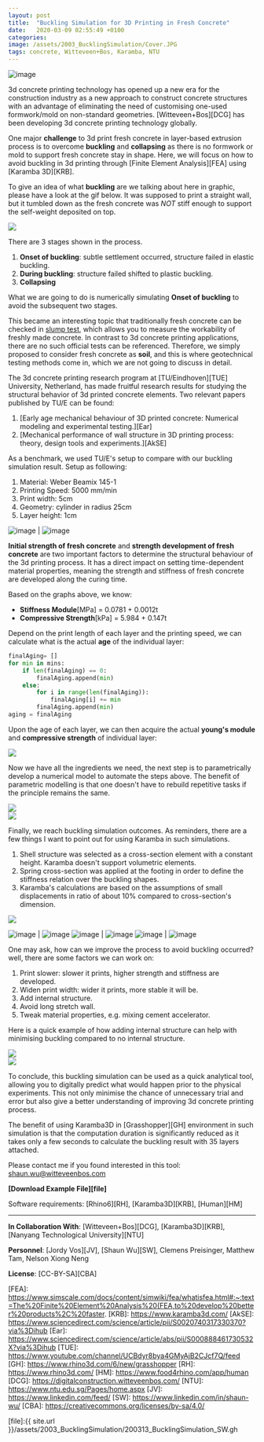 ```yaml
---
layout: post
title:  "Buckling Simulation for 3D Printing in Fresh Concrete"
date:   2020-03-09 02:55:49 +0100
categories: 
image: /assets/2003_BucklingSimulation/Cover.JPG
tags: concrete, Witteveen+Bos, Karamba, NTU
---
```


![image](/assets/2003_BucklingSimulation/200312_width.gif)

3d concrete printing technology has opened up a new era for the construction industry as a new approach to construct concrete structures with an advantage of eliminating the need of customising one-used formwork/mold on non-standard geometries. [Witteveen+Bos][DCG] has been developing 3d concrete printing technology globally.

One major **challenge** to 3d print fresh concrete in layer-based extrusion process is to overcome **buckling** and **collapsing** as there is no formwork or mold to support fresh concrete stay in shape. Here, we will focus on how to avoid buckling in 3d printing through [Finite Element Analysis][FEA] using [Karamba 3D][KRB].

To give an idea of what **buckling** are we talking about here in graphic, please have a look at the gif below. It was supposed to print a straight wall, but it tumbled down as the fresh concrete was _NOT_ stiff enough to support the self-weight deposited on top.

<img src="{{site.url}}/assets/2003_BucklingSimulation/buckling.gif" style="display: block; margin: auto;" />

There are 3 stages shown in the process.
1. **Onset of buckling**: subtle settlement occurred, structure failed in elastic buckling.
2. **During buckling**: structure failed shifted to plastic buckling.
3. **Collapsing**

What we are going to do is numerically simulating **Onset of buckling** to avoid the subsequent two stages.

This became an interesting topic that traditionally fresh concrete can be checked in [slump test][ST], which allows you to measure the workability of freshly made concrete. In contrast to 3d concrete printing applications, there are no such official tests can be referenced. Therefore, we simply proposed to consider fresh concrete as **soil**, and this is where geotechnical testing methods come in, which we are not going to discuss in detail.

The 3d concrete printing research program at [TU/Eindhoven][TUE] University, Netherland, has made fruitful research results for studying the structural behavior of 3d printed concrete elements. Two relevant papers published by TU/E can be found:
1. [Early age mechanical behaviour of 3D printed concrete: Numerical modeling and experimental testing.][Ear]
2. [Mechanical performance of wall structure in 3D printing process: theory, design tools and experiments.][AkSE] 

As a benchmark, we used TU/E's setup to compare with our buckling simulation result. 
Setup as following:
1. Material: Weber Beamix 145-1
2. Printing Speed: 5000 mm/min
3. Print width: 5cm
4. Geometry: cylinder in radius 25cm
5. Layer height: 1cm

![image](/assets/2003_BucklingSimulation/stiffness-module.JPG) | ![image](/assets/2003_BucklingSimulation/compressive-yeild-strength.JPG)

**Initial strength of fresh concrete** and **strength development of fresh concrete** are two important factors to determine the structural behaviour of the 3d printing process. It has a direct impact on setting time-dependent material properties, meaning the strength and stiffness of fresh concrete are developed along the curing time.

Based on the graphs above, we know:
* **Stiffness Module**[MPa] = 0.0781 + 0.0012t
* **Compressive Strength**[kPa] = 5.984 + 0.147t

Depend on the print length of each layer and the printing speed, we can calculate what is the actual **age** of the individual layer:

```python
finalAging= []
for min in mins:
    if len(finalAging) == 0:
        finalAging.append(min)
    else:
        for i in range(len(finalAging)):
            finalAging[i] += min
        finalAging.append(min)
aging = finalAging
```

Upon the age of each layer, we can then acquire the actual **young's module** and **compressive strength** of individual layer:

<img src="{{site.url}}/assets/2003_BucklingSimulation/strengthDevelopment.JPG" style="display: block; margin: auto;" />

Now we have all the ingredients we need, the next step is to parametrically develop a numerical model to automate the steps above.
The benefit of parametric modelling is that one doesn't have to rebuild repetitive tasks if the principle remains the same.

<img src="{{site.url}}/assets/2003_BucklingSimulation/Karamba_SimpleWall.png" style="display: block; margin: auto;" />
<img src="{{site.url}}/assets/2003_BucklingSimulation/karamba.JPG" style="display: block; margin: auto;" />

Finally, we reach buckling simulation outcomes. 
As reminders, there are a few things I want to point out for using Karamba in such simulations.
1. Shell structure was selected as a cross-section element with a constant height. Karamba doesn't support volumetric elements.
2. Spring cross-section was applied at the footing in order to define the stiffness relation over the buckling shapes.
3. Karamba's calculations are based on the assumptions of small displacements in ratio of about 10% compared to cross-section's dimension.  

<img src="{{site.url}}/assets/2003_BucklingSimulation/200312_sequence.jpg" style="display: block; margin: auto;" />

![image](/assets/2003_BucklingSimulation/ring_f02.gif) | ![image](/assets/2003_BucklingSimulation/ring_p02.gif)
![image](/assets/2003_BucklingSimulation/internal_f02.gif) | ![image](/assets/2003_BucklingSimulation/internal_p02.gif) 
![image](/assets/2003_BucklingSimulation/dual_f02.gif) | ![image](/assets/2003_BucklingSimulation/dual_p02.gif)

One may ask, how can we improve the process to avoid buckling occurred? well, there are some factors we can work on:
1. Print slower: slower it prints, higher strength and stiffness are developed.
2. Widen print width: wider it prints, more stable it will be.
3. Add internal structure.
4. Avoid long stretch wall.
5. Tweak material properties, e.g. mixing cement accelerator.

Here is a quick example of how adding internal structure can help with minimising buckling compared to no internal structure.

<img src="{{site.url}}/assets/2003_BucklingSimulation/200312_Crossing.gif" style="display: block; margin: auto;" />
<img src="{{site.url}}/assets/2003_BucklingSimulation/200312_noCrossing.gif" style="display: block; margin: auto;" />

To conclude, this buckling simulation can be used as a quick analytical tool, allowing you to digitally predict what would happen prior to the physical experiments. This not only minimise the chance of unnecessary trial and error but also give a better understanding of improving 3d concrete printing process. 

The benefit of using Karamba3D in [Grasshopper][GH] environment in such simulation is that the computation duration is significantly reduced as it takes only a few seconds to calculate the buckling result with 35 layers attached.

Please contact me if you found interested in this tool: shaun.wu@witteveenbos.com

**[Download Example File][file]** 

Software requirements: [Rhino6][RH], [Karamba3D][KRB], [Human][HM]

----
**In Collaboration With**: [Witteveen+Bos][DCG], [Karamba3D][KRB], [Nanyang Technological University][NTU]

**Personnel**: [Jordy Vos][JV], [Shaun Wu][SW], Clemens Preisinger, Matthew Tam, Nelson Xiong Neng

**License**: [CC-BY-SA][CBA]

[ST]:  https://en.wikipedia.org/wiki/Concrete_slump_test
[FEA]: https://www.simscale.com/docs/content/simwiki/fea/whatisfea.html#:~:text=The%20Finite%20Element%20Analysis%20(FEA,to%20develop%20better%20products%2C%20faster.
[KRB]: https://www.karamba3d.com/
[AkSE]: https://www.sciencedirect.com/science/article/pii/S0020740317330370?via%3Dihub
[Ear]: https://www.sciencedirect.com/science/article/abs/pii/S000888461730532X?via%3Dihub
[TUE]: https://www.youtube.com/channel/UCBdyr8bya4GMyAjB2CJcf7Q/feed
[GH]: https://www.rhino3d.com/6/new/grasshopper
[RH]: https://www.rhino3d.com/
[HM]: https://www.food4rhino.com/app/human
[DCG]: https://digitalconstruction.witteveenbos.com/
[NTU]: https://www.ntu.edu.sg/Pages/home.aspx
[JV]: https://www.linkedin.com/feed/
[SW]: https://www.linkedin.com/in/shaun-wu/
[CBA]: https://creativecommons.org/licenses/by-sa/4.0/

[file]:{{ site.url }}/assets/2003_BucklingSimulation/200313_BucklingSimulation_SW.gh











